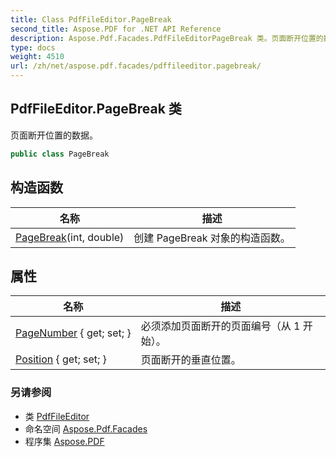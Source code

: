 ```yaml
---
title: Class PdfFileEditor.PageBreak
second_title: Aspose.PDF for .NET API Reference
description: Aspose.Pdf.Facades.PdfFileEditorPageBreak 类。页面断开位置的数据
type: docs
weight: 4510
url: /zh/net/aspose.pdf.facades/pdffileeditor.pagebreak/
---
```

## PdfFileEditor.PageBreak 类

页面断开位置的数据。

```csharp
public class PageBreak
```

## 构造函数

| 名称 | 描述 |
| --- | --- |
| [PageBreak](../../aspose.pdf.facades/pdffileeditor.pagebreak/.ctor)(int, double) | 创建 PageBreak 对象的构造函数。 |

## 属性

| 名称 | 描述 |
| --- | --- |
| [PageNumber](../../aspose.pdf.facades/pdffileeditor.pagebreak/pagenumber) { get; set; } | 必须添加页面断开的页面编号（从 1 开始）。 |
| [Position](../../aspose.pdf.facades/pdffileeditor.pagebreak/position) { get; set; } | 页面断开的垂直位置。 |

### 另请参阅

* 类 [PdfFileEditor](../pdffileeditor/)
* 命名空间 [Aspose.Pdf.Facades](../../aspose.pdf.facades/)
* 程序集 [Aspose.PDF](../../)